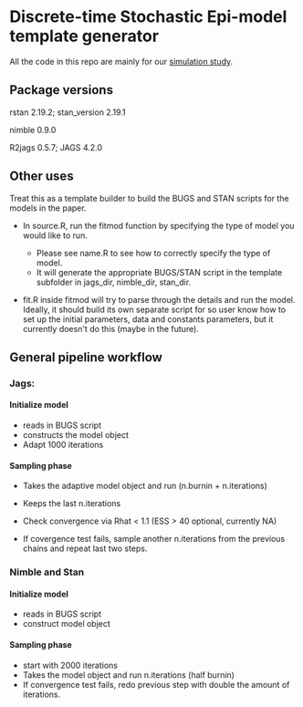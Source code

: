 # Discrete-time Stochastic Epi-model template generator 

All the code in this repo are mainly for our [simulation study](https://journals.sagepub.com/doi/full/10.1177/0962280217747054).

## Package versions
rstan 2.19.2; stan_version 2.19.1

nimble 0.9.0

R2jags 0.5.7; JAGS 4.2.0

## Other uses
Treat this as a template builder to build the BUGS and STAN scripts for the models in the paper.

- In source.R, run the fitmod function by specifying the type of model you would like to run. 
	- Please see name.R to see how to correctly specify the type of model. 
	- It will generate the appropriate BUGS/STAN script in the template subfolder in jags_dir, nimble_dir, stan_dir.

- fit.R inside fitmod will try to parse through the details and run the model. Ideally, it should build its own separate script for so user know how to set up the initial parameters, data and constants parameters, but it currently doesn't do this (maybe in the future). 

## General pipeline workflow

### Jags: 

#### Initialize model
- reads in BUGS script 
- constructs the model object
- Adapt 1000 iterations 

#### Sampling phase
- Takes the adaptive model object and run (n.burnin + n.iterations)
- Keeps the last n.iterations 
- Check convergence via Rhat < 1.1 (ESS > 40 optional, currently NA)

- If covergence test fails, sample another n.iterations from the previous chains and repeat last two steps.


### Nimble and Stan

#### Initialize model
- reads in BUGS script 
- construct model object

#### Sampling phase
- start with 2000 iterations
- Takes the model object and run n.iterations (half burnin)
- If convergence test fails, redo previous step with double the amount of iterations.


